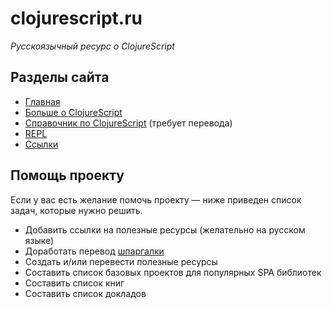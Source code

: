 # clojurescript.ru

*Русскоязычный ресурс о ClojureScript*

## Разделы сайта
- [Главная](https://clojurescript.ru/)
- [Больше о ClojureScript](https://clojurescript.ru/about-clojurescript/)
- [Справочник по ClojureScript](https://clojurescript.ru/cheatsheet/) (требует перевода)
- [REPL](https://clojurescript.ru/repl/)
- [Ссылки](https://clojurescript.ru/resources/)

## Помощь проекту
Если у вас есть желание помочь проекту — ниже приведен список задач, которые нужно решить.
- Добавить ссылки на полезные ресурсы (желательно на русском языке)
- Доработать перевод [шпаргалки](https://clojurescript.ru/cheatsheet/)
- Создать и/или перевести полезные ресурсы
- Составить список базовых проектов для популярных SPA библиотек
- Составить список книг
- Составить список докладов
